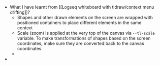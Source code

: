 - What I have learnt from [[Logseq whiteboard with tldraw/context menu drifting]]?
	- Shapes and other drawn elements on the screen are wrapped with positioned containers to place different elements in the same context
	- Scale (zoom) is applied at the very top of the canvas via `--tl-scale` variable. To make transformations of shapes based on the screen coordinates, make sure they are converted back to the canvas coordinates
	-
-